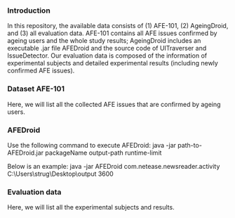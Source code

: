 ### Introduction
In this repository, the available data consists of (1) AFE-101, (2) AgeingDroid, and (3) all evaluation data. 
AFE-101 contains all AFE issues confirmed by ageing users and the whole study results; 
AgeingDroid includes an executable .jar file AFEDroid and the source code of UITraverser and IssueDetector. 
Our evaluation data is composed of the information of experimental subjects and detailed experimental results (including newly confirmed AFE issues).

### Dataset AFE-101
Here, we will list all the collected AFE issues that are confirmed by ageing users.

### AFEDroid
Use the following command to execute AFEDroid:
java -jar path-to-AFEDroid.jar packageName output-path runtime-limit

Below is an example:
java -jar AFEDroid com.netease.newsreader.activity C:\Users\strug\Desktop\output 3600

### Evaluation data
Here, we will list all the experimental subjects and results.



